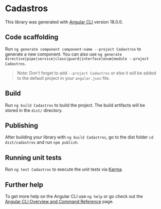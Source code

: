 # Cadastros

This library was generated with [Angular CLI](https://github.com/angular/angular-cli) version 18.0.0.

## Code scaffolding

Run `ng generate component component-name --project Cadastros` to generate a new component. You can also use `ng generate directive|pipe|service|class|guard|interface|enum|module --project Cadastros`.
> Note: Don't forget to add `--project Cadastros` or else it will be added to the default project in your `angular.json` file. 

## Build

Run `ng build Cadastros` to build the project. The build artifacts will be stored in the `dist/` directory.

## Publishing

After building your library with `ng build Cadastros`, go to the dist folder `cd dist/cadastros` and run `npm publish`.

## Running unit tests

Run `ng test Cadastros` to execute the unit tests via [Karma](https://karma-runner.github.io).

## Further help

To get more help on the Angular CLI use `ng help` or go check out the [Angular CLI Overview and Command Reference](https://angular.dev/tools/cli) page.

